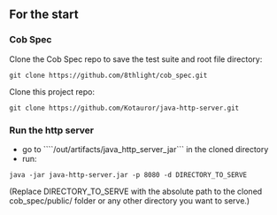 ## For the start

### Cob Spec

Clone the Cob Spec repo to save the test suite and root file directory:

```git clone https://github.com/8thlight/cob_spec.git```


Clone this project repo:

```git clone https://github.com/Kotauror/java-http-server.git```

### Run the http server

- go to ````/out/artifacts/java_http_server_jar``` in the cloned directory
- run:

```java -jar java-http-server.jar -p 8080 -d DIRECTORY_TO_SERVE```

(Replace DIRECTORY_TO_SERVE with the absolute path to the cloned cob_spec/public/ folder or any other directory you want to serve.)




